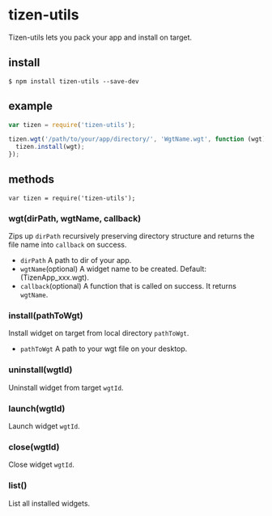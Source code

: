 # tizen-utils

Tizen-utils lets you pack your app and install on target.

## install

```
$ npm install tizen-utils --save-dev
```

## example

```javascript
var tizen = require('tizen-utils');

tizen.wgt('/path/to/your/app/directory/', 'WgtName.wgt', function (wgt) {
  tizen.install(wgt);
});

```

## methods

```
var tizen = require('tizen-utils');
```

### wgt(dirPath, wgtName, callback)

Zips up `dirPath` recursively preserving directory structure and returns
the file name into `callback` on success.

* `dirPath` A path to dir of your app.
* `wgtName`(optional) A widget name to be created. Default: (TizenApp_xxx.wgt).
* `callback`(optional) A function that is called on success. It returns `wgtName`.


### install(pathToWgt)

Install widget on target from local directory `pathToWgt`.

* `pathToWgt` A path to your wgt file on your desktop.


### uninstall(wgtId)

Uninstall widget from target `wgtId`.


### launch(wgtId)

Launch widget `wgtId`.


### close(wgtId)

Close widget `wgtId`.


### list()

List all installed widgets.
